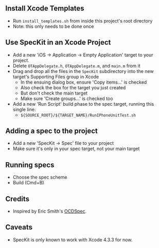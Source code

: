 ## Install Xcode Templates

* Run `install_templates.sh` from inside this project's root directory
* Note: this only needs to be done once

## Use SpecKit in an Xcode Project

* Add a new 'iOS -> Application -> Empty Application' target to your project.
* Delete `OTAppDelegate.h`, `OTAppDelegate.m`, and `main.m` from it
* Drag and drop all the files in the `SpecKit` subdirectory into the new target's Supporting Files group in Xcode
  * In the ensuing dialog box, ensure 'Copy items...' is checked
  * Also check the box for the target you just created
  * But don't check the main target
  * Make sure 'Create groups...' is checked too
* Add a new 'Run Script' build phase to the spec target, running this single line:
  * `${SOURCE_ROOT}/${TARGET_NAME}/RunIPhoneUnitTest.sh`

## Adding a spec to the project

* Add a new 'SpecKit -> Spec' file to your project
* Make sure it's only in your spec target, not your main target

## Running specs

* Choose the spec scheme
* Build (Cmd+B)

## Credits

* Inspired by Eric Smith's [OCDSpec](https://github.com/paytonrules/OCDSpec).

## Caveats

* SpecKit is only known to work with Xcode 4.3.3 for now.
